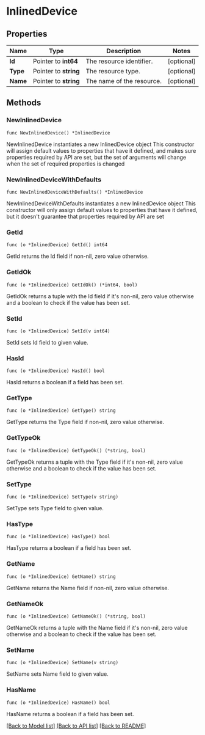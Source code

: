 # InlinedDevice

## Properties

Name | Type | Description | Notes
------------ | ------------- | ------------- | -------------
**Id** | Pointer to **int64** | The resource identifier. | [optional] 
**Type** | Pointer to **string** | The resource type. | [optional] 
**Name** | Pointer to **string** | The name of the resource. | [optional] 

## Methods

### NewInlinedDevice

`func NewInlinedDevice() *InlinedDevice`

NewInlinedDevice instantiates a new InlinedDevice object
This constructor will assign default values to properties that have it defined,
and makes sure properties required by API are set, but the set of arguments
will change when the set of required properties is changed

### NewInlinedDeviceWithDefaults

`func NewInlinedDeviceWithDefaults() *InlinedDevice`

NewInlinedDeviceWithDefaults instantiates a new InlinedDevice object
This constructor will only assign default values to properties that have it defined,
but it doesn't guarantee that properties required by API are set

### GetId

`func (o *InlinedDevice) GetId() int64`

GetId returns the Id field if non-nil, zero value otherwise.

### GetIdOk

`func (o *InlinedDevice) GetIdOk() (*int64, bool)`

GetIdOk returns a tuple with the Id field if it's non-nil, zero value otherwise
and a boolean to check if the value has been set.

### SetId

`func (o *InlinedDevice) SetId(v int64)`

SetId sets Id field to given value.

### HasId

`func (o *InlinedDevice) HasId() bool`

HasId returns a boolean if a field has been set.

### GetType

`func (o *InlinedDevice) GetType() string`

GetType returns the Type field if non-nil, zero value otherwise.

### GetTypeOk

`func (o *InlinedDevice) GetTypeOk() (*string, bool)`

GetTypeOk returns a tuple with the Type field if it's non-nil, zero value otherwise
and a boolean to check if the value has been set.

### SetType

`func (o *InlinedDevice) SetType(v string)`

SetType sets Type field to given value.

### HasType

`func (o *InlinedDevice) HasType() bool`

HasType returns a boolean if a field has been set.

### GetName

`func (o *InlinedDevice) GetName() string`

GetName returns the Name field if non-nil, zero value otherwise.

### GetNameOk

`func (o *InlinedDevice) GetNameOk() (*string, bool)`

GetNameOk returns a tuple with the Name field if it's non-nil, zero value otherwise
and a boolean to check if the value has been set.

### SetName

`func (o *InlinedDevice) SetName(v string)`

SetName sets Name field to given value.

### HasName

`func (o *InlinedDevice) HasName() bool`

HasName returns a boolean if a field has been set.


[[Back to Model list]](../README.md#documentation-for-models) [[Back to API list]](../README.md#documentation-for-api-endpoints) [[Back to README]](../README.md)


